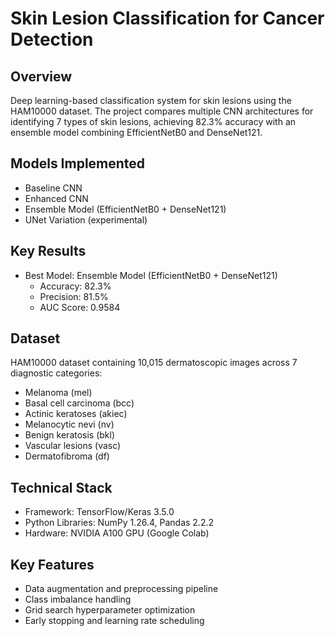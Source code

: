 # Skin Lesion Classification for Cancer Detection

## Overview
Deep learning-based classification system for skin lesions using the HAM10000 dataset. The project compares multiple CNN architectures for identifying 7 types of skin lesions, achieving 82.3% accuracy with an ensemble model combining EfficientNetB0 and DenseNet121.

## Models Implemented
- Baseline CNN
- Enhanced CNN
- Ensemble Model (EfficientNetB0 + DenseNet121)
- UNet Variation (experimental)

## Key Results
- Best Model: Ensemble Model (EfficientNetB0 + DenseNet121)
  - Accuracy: 82.3%
  - Precision: 81.5%
  - AUC Score: 0.9584

## Dataset
HAM10000 dataset containing 10,015 dermatoscopic images across 7 diagnostic categories:
- Melanoma (mel)
- Basal cell carcinoma (bcc)
- Actinic keratoses (akiec)
- Melanocytic nevi (nv)
- Benign keratosis (bkl)
- Vascular lesions (vasc)
- Dermatofibroma (df)

## Technical Stack
- Framework: TensorFlow/Keras 3.5.0
- Python Libraries: NumPy 1.26.4, Pandas 2.2.2
- Hardware: NVIDIA A100 GPU (Google Colab)

## Key Features
- Data augmentation and preprocessing pipeline
- Class imbalance handling
- Grid search hyperparameter optimization
- Early stopping and learning rate scheduling